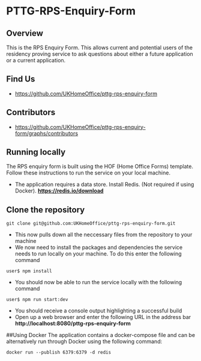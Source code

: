# PTTG-RPS-Enquiry-Form

## Overview
This is the RPS Enquiry Form. This allows current and potential users of the residency proving service to ask questions about either a future application or a current application.

## Find Us
* https://github.com/UKHomeOffice/pttg-rps-enquiry-form

## Contributors
* https://github.com/UKHomeOffice/pttg-rps-enquiry-form/graphs/contributors

## Running locally
The RPS enquiry form is built using the HOF (Home Office Forms) template.
Follow these instructions to run the service on your local machine.

* The application requires a data store. Install Redis. (Not required if using Docker).
**https://redis.io/download**

## Clone the repository
```git clone git@github.com:UKHomeOffice/pttg-rps-enquiry-form.git```

* This now pulls down all the neccessary files from the repository to your machine
* We now need to install the packages and dependencies the service needs to run locally on your machine. To do this enter the following command

```user$ npm install```

* You should now be able to run the service locally with the following command

```user$ npm run start:dev```

* You should receive a console output highlighting a successful build
* Open up a web browser and enter the following URL in the address bar
**http://localhost:8080/pttg-rps-enquiry-form**

##Using Docker
The application contains a docker-compose file and can be alternatively run through Docker using the following command:

```docker run --publish 6379:6379 -d redis```
